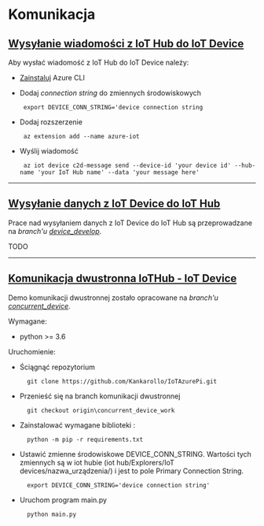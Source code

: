 Komunikacja
================


## [Wysyłanie wiadomości z IoT Hub do IoT Device](#wysyłanie-wiadomości-z-iot-hub-do-iot-device)

Aby wysłać wiadomość z IoT Hub do IoT Device należy:

 - [Zainstaluj](https://docs.microsoft.com/pl-pl/cli/azure/install-azure-cli?view=azure-cli-latest) Azure CLI
 - Dodaj *connection string* do zmiennych środowiskowych
  
        export DEVICE_CONN_STRING='device connection string

 - Dodaj rozszerzenie
  
        az extension add --name azure-iot


 - Wyślij wiadomość

        az iot device c2d-message send --device-id 'your device id' --hub-name 'your IoT Hub name' --data 'your message here'


----------------
## [Wysyłanie danych z IoT Device do IoT Hub](#wysyłanie-danych-z-iot-device-do-iot-hub)

Prace nad wysyłaniem danych z IoT Device do IoT Hub są przeprowadzane na *branch'u* [*device_develop*](https://github.com/Kankarollo/IoTAzurePi/tree/device_develop).

TODO

--------------------
## [Komunikacja dwustronna IoTHub - IoT Device](#komunikacja-dwustronna-iothub---iot-device)

Demo komunikacji dwustronnej zostało opracowane na *branch'u* [*concurrent_device*](https://github.com/Kankarollo/IoTAzurePi/tree/concurrent_device_work).

Wymagane:

 - python >= 3.6

Uruchomienie:

- Ściągnąć repozytorium

        git clone https://github.com/Kankarollo/IoTAzurePi.git

- Przenieść się na branch komunikacji dwustronnej
  
        git checkout origin\concurrent_device_work

- Zainstalować wymagane biblioteki :

        python -m pip -r requirements.txt

- Ustawić zmienne środowiskowe DEVICE_CONN_STRING. Wartości tych zmiennych są w iot hubie (iot hub/Explorers/IoT devices/nazwa_urządzenia/) i jest to pole Primary Connection String.

        export DEVICE_CONN_STRING='device connection string'

- Uruchom program main.py

        python main.py